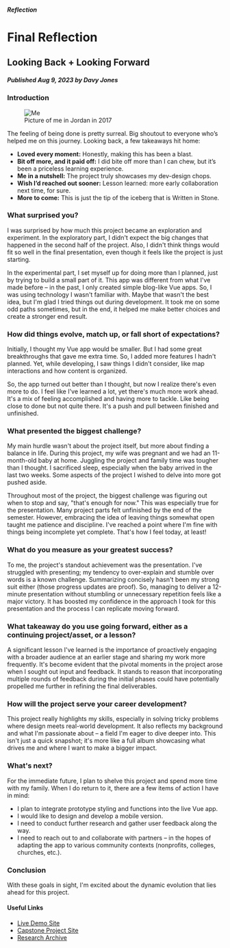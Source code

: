 ##### Reflection

# Final Reflection

## Looking Back + Looking Forward

##### Published Aug 9, 2023 by Davy Jones

### Introduction

<figure>
  <img src="https://capstone.davyjones.me/img/me-jordan.3120c17b.png" alt="Me">
  <figcaption class="caption">Picture of me in Jordan in 2017</figcaption>
</figure>

The feeling of being done is pretty surreal. Big shoutout to everyone who’s helped me on this journey. Looking back, a few takeaways hit home:

- **Loved every moment:** Honestly, making this has been a blast.
- **Bit off more, and it paid off:** I did bite off more than I can chew, but it’s been a priceless learning experience.
- **Me in a nutshell:** The project truly showcases my dev-design chops.
- **Wish I’d reached out sooner:** Lesson learned: more early collaboration next time, for sure.
- **More to come:** This is just the tip of the iceberg that is Written in Stone.

### What surprised you?

I was surprised by how much this project became an exploration and experiment. In the exploratory part, I didn't expect the big changes that happened in the second half of the project. Also, I didn't think things would fit so well in the final presentation, even though it feels like the project is just starting.

In the experimental part, I set myself up for doing more than I planned, just by trying to build a small part of it. This app was different from what I've made before – in the past, I only created simple blog-like Vue apps. So, I was using technology I wasn't familiar with. Maybe that wasn't the best idea, but I'm glad I tried things out during development. It took me on some odd paths sometimes, but in the end, it helped me make better choices and create a stronger end result.

### How did things evolve, match up, or fall short of expectations?

Initially, I thought my Vue app would be smaller. But I had some great breakthroughs that gave me extra time. So, I added more features I hadn't planned.
Yet, while developing, I saw things I didn't consider, like map interactions and how content is organized.

So, the app turned out better than I thought, but now I realize there's even more to do. I feel like I've learned a lot, yet there's much more work ahead. It's a mix of feeling accomplished and having more to tackle. Like being close to done but not quite there. It's a push and pull between finished and unfinished.

### What presented the biggest challenge?

My main hurdle wasn't about the project itself, but more about finding a balance in life. During this project, my wife was pregnant and we had an 11-month-old baby at home. Juggling the project and family time was tougher than I thought. I sacrificed sleep, especially when the baby arrived in the last two weeks. Some aspects of the project I wished to delve into more got pushed aside. 

Throughout most of the project, the biggest challenge was figuring out when to stop and say, "that's enough for now." This was especially true for the presentation. Many project parts felt unfinished by the end of the semester. However, embracing the idea of leaving things somewhat open taught me patience and discipline. I've reached a point where I'm fine with things being incomplete yet complete. That's how I feel today, at least!

### What do you measure as your greatest success?

To me, the project's standout achievement was the presentation. I've struggled with presenting; my tendency to over-explain and stumble over words is a known challenge. Summarizing concisely hasn't been my strong suit either (those progress updates are proof). So, managing to deliver a 12-minute presentation without stumbling or unnecessary repetition feels like a major victory. It has boosted my confidence in the approach I took for this presentation and the process I can replicate moving forward.

### What takeaway do you use going forward, either as a continuing project/asset, or a lesson?

A significant lesson I've learned is the importance of proactively engaging with a broader audience at an earlier stage and sharing my work more frequently. It's become evident that the pivotal moments in the project arose when I sought out input and feedback. It stands to reason that incorporating multiple rounds of feedback during the initial phases could have potentially propelled me further in refining the final deliverables.

### How will the project serve your career development?

This project really highlights my skills, especially in solving tricky problems where design meets real-world development. It also reflects my background and what I'm passionate about – a field I'm eager to dive deeper into. This isn't just a quick snapshot; it's more like a full album showcasing what drives me and where I want to make a bigger impact.

### What's next?

For the immediate future, I plan to shelve this project and spend more time with my family. When I do return to it, there are a few items of action I have in mind:

- I plan to integrate prototype styling and functions into the live Vue app.
- I would like to design and develop a mobile version.
- I need to conduct further research and gather user feedback along the way.
- I need to reach out to and collaborate with partners – in the hopes of adapting the app to various community contexts (nonprofits, colleges, churches, etc.).

### Conclusion

With these goals in sight, I'm excited about the dynamic evolution that lies ahead for this project.


#### Useful Links

- [Live Demo Site](https://wis.davyjones.me/)
- [Capstone Project Site](https://capstone.davyjones.me/)
- [Research Archive](https://docs.google.com/document/d/1RfCwyeN3hs05BPPx6-4XxTa1fAfDtXdN5jTv0Kq6ApA/edit?usp=sharing)
